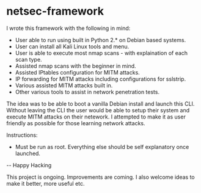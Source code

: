 # netsec-framework

I wrote this framework with the following in mind:

- User able to run using built in Python 2.* on Debian based systems.
- User can install all Kali Linux tools and menu.
- User is able to execute most nmap scans - with explaination of each scan type.
- Assisted nmap scans with the beginner in mind.
- Assisted IPtables configuration for MITM attacks.
- IP forwarding for MITM attacks including configurations for sslstrip.
- Various assisted MITM attacks built in.
- Other various tools to assist in network penetration tests.


The idea was to be able to boot a vanilla Debian install and launch this CLI. 
Without leaving the CLI the user would be able to setup their system and execute MITM attacks on their netework. 
I attempted to make it as user friendly as possible for those learning network attacks.

Instructions:
- Must be run as root. Everything else should be self explanatory once launched. 

-- Happy Hacking


This project is ongoing. Improvements are coming. I also welcome ideas to make it better, more useful etc.
